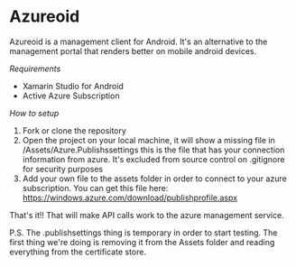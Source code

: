 Azureoid
========

Azureoid is a management client for Android. It's an alternative to the management portal that renders better on mobile android devices. 

*Requirements*
* Xamarin Studio for Android
* Active Azure Subscription 

*How to setup*

1. Fork or clone the repository
2. Open the project on your local machine, it will show a missing file in /Assets/Azure.Publishssettings this is the file that has your connection information from azure. It's excluded from source control on .gitignore for security purposes
3. Add your own file to the assets folder in order to connect to your azure subscription. You can get this file here: https://windows.azure.com/download/publishprofile.aspx

That's it!! That will make API calls work to the azure management service. 

P.S. The .publishsettings thing is temporary in order to start testing. The first thing we're doing is removing it from the Assets folder and reading everything from the certificate store. 
